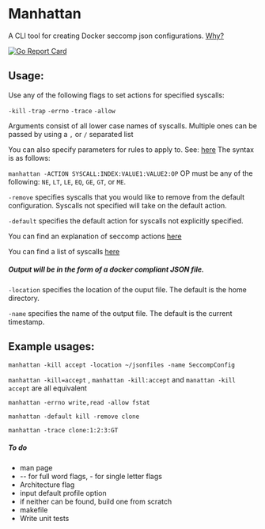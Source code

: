 # Manhattan
A CLI tool for creating Docker seccomp json configurations. [Why?](https://github.com/docker/docker/blob/master/docs/security/seccomp.md)

[![Go Report Card](https://goreportcard.com/badge/github.com/grantseltzer/manhattan)](https://goreportcard.com/report/github.com/grantseltzer/manhattan)

## Usage:

Use any of the following flags to set actions for specified syscalls:

`-kill`
`-trap`
`-errno`
`-trace`
`-allow`

Arguments consist of all lower case names of syscalls. Multiple ones can be passed by using a `,` or `/` separated list

You can also specify parameters for rules to apply to. See:
[here](https://github.com/docker/engine-api/blob/master/types/seccomp.go#L51-L57) The syntax is as follows:

`manhattan -ACTION SYSCALL:INDEX:VALUE1:VALUE2:OP` OP must be any of the following:
`NE`, `LT`, `LE`, `EQ`, `GE`, `GT`, or `ME`. 

`-remove` specifies syscalls that you would like to remove from the default configuration. Syscalls not specified will take on the default action.

`-default` specifies the default action for syscalls not explicitly specified.

You can find an explanation of seccomp actions [here](https://www.kernel.org/doc/Documentation/prctl/seccomp_filter.txt)

You can find a list of syscalls [here](http://man7.org/linux/man-pages/man2/syscalls.2.html)


##### Output will be in the form of a docker compliant JSON file.

`-location` specifies the location of the ouput file. The default is the home directory.

`-name` specifies the name of the output file. The default is the current timestamp.

## Example usages:
`manhattan -kill accept -location ~/jsonfiles -name SeccompConfig`

`manhattan -kill=accept` , `manhattan -kill:accept` and `manattan -kill accept` are all equivalent

`manhattan -errno write,read -allow fstat`

`manhattan -default kill -remove clone`

`manhattan -trace clone:1:2:3:GT`


##### To do
 - man page
 - -- for full word flags, - for single letter flags
 - Architecture flag
 - input default profile option
 - if neither can be found, build one from scratch
 - makefile
 - Write unit tests
